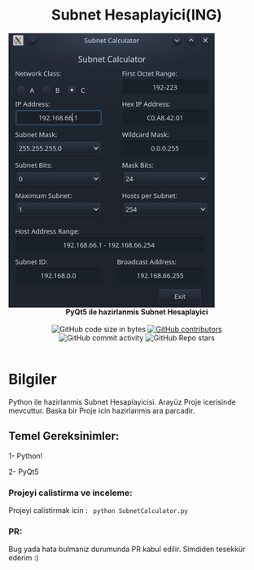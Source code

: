 <h1 align="center">Subnet Hesaplayici(ING)</h1>
<img alt="Görünüm" src="IMG/Screenshot_20211017_170949.png" align="center">
<div align="center">
  <strong>PyQt5 ile hazirlanmis Subnet Hesaplayici</strong>
</div>

<br />

<div align="center">
  <img alt="GitHub code size in bytes" src="https://img.shields.io/github/languages/code-size/Saizzou/SubnetCalculator">
  <a href="https://github.com/Saizzou/SubnetCalculator/graphs/contributors"><img alt="GitHub contributors" src="https://img.shields.io/github/contributors/Saizzou/SubnetCalculator"></a>
  <img alt="GitHub commit activity" src="https://img.shields.io/github/commit-activity/m/Saizzou/SubnetCalculator">
  <img alt="GitHub Repo stars" src="https://img.shields.io/github/stars/Saizzou/SubnetCalculator">
</div>

<br />

# Bilgiler
Python ile hazirlanmis Subnet Hesaplayicisi. Arayüz Proje icerisinde mevcuttur. Baska bir Proje icin hazirlanmis ara parcadir.

## Temel Gereksinimler:

1- Python!

2- PyQt5


### Projeyi calistirma ve inceleme:

Projeyi calistirmak icin :
``` python SubnetCalculator.py```


### PR:
Bug yada hata bulmaniz durumunda PR kabul edilir. Simdiden tesekkür ederim :)
